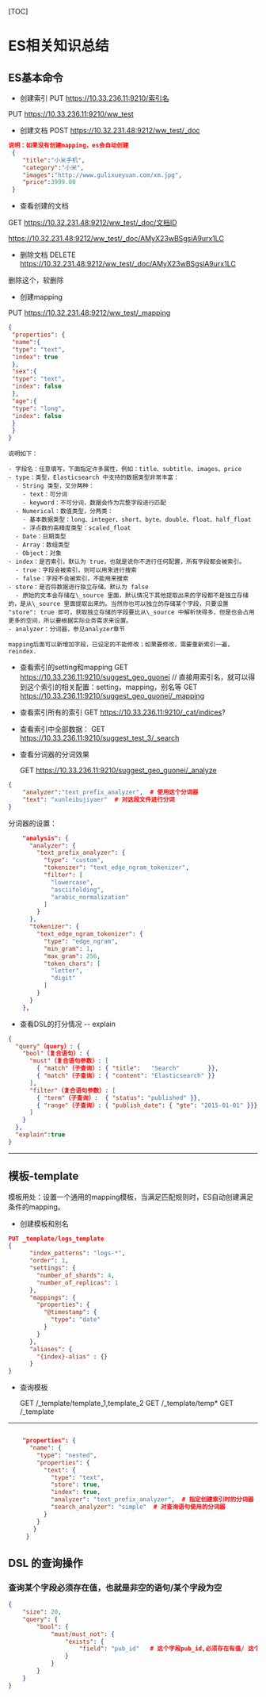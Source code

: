 [TOC]

# ES相关知识总结

## ES基本命令

* 创建索引
PUT https://10.33.236.11:9210/索引名

PUT https://10.33.236.11:9210/ww_test


* 创建文档
POST https://10.32.231.48:9212/ww_test/_doc

```json
说明：如果没有创建mapping，es会自动创建
 { 
 	"title":"小米手机", 
 	"category":"小米", 
 	"images":"http://www.gulixueyuan.com/xm.jpg", 
 	"price":3999.00 
 }
```

* 查看创建的文档

GET https://10.32.231.48:9212/ww_test/_doc/文档ID

https://10.32.231.48:9212/ww_test/_doc/AMyX23wBSgsiA9urx1LC


* 删除文档
DELETE https://10.32.231.48:9212/ww_test/_doc/AMyX23wBSgsiA9urx1LC

删除这个，软删除


* 创建mapping

PUT https://10.32.231.48:9212/ww_test/_mapping

``` json
{
 "properties": {
 "name":{
 "type": "text",
 "index": true
 },
 "sex":{
 "type": "text",
 "index": false
 },
 "age":{
 "type": "long",
 "index": false
 }
 }
}

```
```
说明如下：

- 字段名：任意填写，下面指定许多属性，例如：title、subtitle、images、price 
- type：类型，Elasticsearch 中支持的数据类型非常丰富：
  - String 类型，又分两种： 
    - text：可分词
    - keyword：不可分词，数据会作为完整字段进行匹配 
  - Numerical：数值类型，分两类：
    - 基本数据类型：long、integer、short、byte、double、float、half_float
    - 浮点数的高精度类型：scaled_float 
  - Date：日期类型 
  - Array：数组类型 
  - Object：对象 
- index：是否索引，默认为 true，也就是说你不进行任何配置，所有字段都会被索引。
  - true：字段会被索引，则可以用来进行搜索
  - false：字段不会被索引，不能用来搜索 
- store：是否将数据进行独立存储，默认为 false 
  - 原始的文本会存储在\_source 里面，默认情况下其他提取出来的字段都不是独立存储 的，是从\_source 里面提取出来的。当然你也可以独立的存储某个字段，只要设置 "store": true 即可，获取独立存储的字段要比从\_source 中解析快得多，但是也会占用 更多的空间，所以要根据实际业务需求来设置。 
- analyzer：分词器，参见analyzer章节

mapping后面可以新增加字段，已设定的不能修改；如果要修改，需要重新索引一遍，reindex.
```

* 查看索引的setting和mapping
GET https://10.33.236.11:9210/suggest_geo_guonei    // 直接用索引名，就可以得到这个索引的相关配置：setting，mapping，别名等
GET https://10.33.236.11:9210/suggest_geo_guonei/_mapping

* 查看索引所有的索引
GET https://10.33.236.11:9210/_cat/indices? 

* 查看索引中全部数据：
GET https://10.33.236.11:9210/suggest_test_3/_search

* 查看分词器的分词效果

  GET https://10.33.236.11:9210/suggest_geo_guonei/_analyze

``` json
{
    "analyzer":"text_prefix_analyzer",  # 使用这个分词器
    "text": "xunleibujiyaer"  # 对这段文件进行分词
}
```

分词器的设置：
``` json
    "analysis": {
      "analyzer": {
        "text_prefix_analyzer": {
          "type": "custom",
          "tokenizer": "text_edge_ngram_tokenizer",
          "filter": [
            "lowercase",
            "asciifolding",
            "arabic_normalization"
          ]
        }
      },
      "tokenizer": {
        "text_edge_ngram_tokenizer": {
          "type": "edge_ngram",
          "min_gram": 1,
          "max_gram": 256,
          "token_chars": [
            "letter",
            "digit"
          ]
        }
      }
    },

```

* 查看DSL的打分情况 -- explain


``` json
{
  "query"（query）: { 
    "bool"（复合语句）: { 
      "must"（复合语句参数）: [
        { "match"（子查询）: { "title":   "Search"        }},
        { "match"（子查询）: { "content": "Elasticsearch" }}
      ],
      "filter"（复合语句参数）: [ 
        { "term"（子查询）:  { "status": "published" }},
        { "range"（子查询）: { "publish_date": { "gte": "2015-01-01" }}}
      ]
    }
  },
  "explain":true
}

```



---

## 模板-template

模板用处：设置一个通用的mapping模板，当满足匹配规则时，ES自动创建满足条件的mapping。

* 创建模板和别名

```json
PUT _template/logs_template
{
      "index_patterns": "logs-*",
      "order": 1, 
      "settings": {
        "number_of_shards": 4,
        "number_of_replicas": 1
      },
      "mappings": { 
        "properties": {
          "@timestamp": {
            "type": "date"
          }
        }
      },
      "aliases": {
        "{index}-alias" : {}
      }
}

```

* 查询模板

    GET /_template/template_1,template_2
    GET /_template/temp*
    GET /_template



---




```json

    "properties": {
      "name": {
        "type": "nested",
        "properties": {
          "text": {
            "type": "text",
            "store": true,
            "index": true,
            "analyzer": "text_prefix_analyzer",  # 指定创建索引时的分词器
            "search_analyzer": "simple"  # 对查询语句使用的分词器
          }
        }
       }
     }

```



## DSL 的查询操作

### 查询某个字段必须存在值，也就是非空的语句/某个字段为空
``` json
{
	"size": 20,
	"query": {
		"bool": {
			"must/must_not": {
				"exists": {
					"field": "pub_id"   # 这个字段pub_id,必须存在有值/ 这个字段不存在，为null
				}
			}
		}
	}
}
```